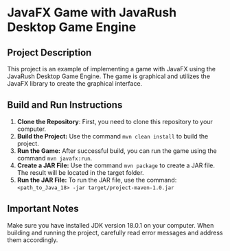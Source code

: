 # JavaFX Game with JavaRush Desktop Game Engine

## Project Description
This project is an example of implementing a game with JavaFX using the JavaRush Desktop Game Engine. The game is graphical and utilizes the JavaFX library to create the graphical interface.

## Build and Run Instructions

1. **Clone the Repository**: First, you need to clone this repository to your computer.
2. **Build the Project:** Use the command `mvn clean install` to build the project.
3. **Run the Game:** After successful build, you can run the game using the command `mvn javafx:run`.
4. **Create a JAR File:** Use the command `mvn package` to create a JAR file. The result will be located in the target folder.
5. **Run the JAR File:** To run the JAR file, use the command: `<path_to_Java_18> -jar target/project-maven-1.0.jar`
   
## Important Notes
Make sure you have installed JDK version 18.0.1 on your computer.
When building and running the project, carefully read error messages and address them accordingly.
